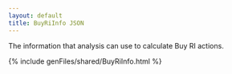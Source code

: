 ```yaml
---
layout: default
title: BuyRiInfo JSON
---
```


The information that analysis can use to 
calculate Buy RI actions.


{% include genFiles/shared/BuyRiInfo.html %}
